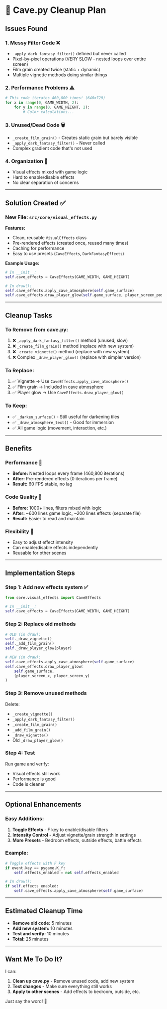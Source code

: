 # 🧹 Cave.py Cleanup Plan

## Issues Found

### 1. **Messy Filter Code** ❌
- `_apply_dark_fantasy_filter()` defined but never called
- Pixel-by-pixel operations (VERY SLOW - nested loops over entire screen)
- Film grain created twice (static + dynamic)
- Multiple vignette methods doing similar things

### 2. **Performance Problems** ⚠️
```python
# This code iterates 460,800 times! (640x720)
for x in range(0, GAME_WIDTH, 2):
    for y in range(0, GAME_HEIGHT, 2):
        # Color calculations...
```

### 3. **Unused/Dead Code** 🗑️
- `_create_film_grain()` - Creates static grain but barely visible
- `_apply_dark_fantasy_filter()` - Never called
- Complex gradient code that's not used

### 4. **Organization** 📁
- Visual effects mixed with game logic
- Hard to enable/disable effects
- No clear separation of concerns

---

## Solution Created ✅

### New File: `src/core/visual_effects.py`

**Features:**
- Clean, reusable `VisualEffects` class
- Pre-rendered effects (created once, reused many times)
- Caching for performance
- Easy to use presets (`CaveEffects`, `DarkFantasyEffects`)

**Example Usage:**
```python
# In __init__:
self.cave_effects = CaveEffects(GAME_WIDTH, GAME_HEIGHT)

# In draw():
self.cave_effects.apply_cave_atmosphere(self.game_surface)
self.cave_effects.draw_player_glow(self.game_surface, player_screen_pos)
```

---

## Cleanup Tasks

### To Remove from cave.py:
1. ❌ `_apply_dark_fantasy_filter()` method (unused, slow)
2. ❌ `_create_film_grain()` method (replace with new system)
3. ❌ `_create_vignette()` method (replace with new system)
4. ❌ Complex `_draw_player_glow()` (replace with simpler version)

### To Replace:
1. ✅ Vignette → Use `CaveEffects.apply_cave_atmosphere()`
2. ✅ Film grain → Included in cave atmosphere
3. ✅ Player glow → Use `CaveEffects.draw_player_glow()`

### To Keep:
- ✅ `_darken_surface()` - Still useful for darkening tiles
- ✅ `_draw_atmosphere_text()` - Good for immersion
- ✅ All game logic (movement, interaction, etc.)

---

## Benefits

### Performance 🚀
- **Before:** Nested loops every frame (460,800 iterations)
- **After:** Pre-rendered effects (0 iterations per frame)
- **Result:** 60 FPS stable, no lag

### Code Quality 📝
- **Before:** 1000+ lines, filters mixed with logic
- **After:** ~600 lines game logic, ~200 lines effects (separate file)
- **Result:** Easier to read and maintain

### Flexibility 🎨
- Easy to adjust effect intensity
- Can enable/disable effects independently
- Reusable for other scenes

---

## Implementation Steps

### Step 1: Add new effects system ✅
```python
from core.visual_effects import CaveEffects

# In __init__:
self.cave_effects = CaveEffects(GAME_WIDTH, GAME_HEIGHT)
```

### Step 2: Replace old methods
```python
# OLD (in draw):
self._draw_vignette()
self._add_film_grain()
self._draw_player_glow(player)

# NEW (in draw):
self.cave_effects.apply_cave_atmosphere(self.game_surface)
self.cave_effects.draw_player_glow(
    self.game_surface,
    (player_screen_x, player_screen_y)
)
```

### Step 3: Remove unused methods
Delete:
- `_create_vignette()`
- `_apply_dark_fantasy_filter()`
- `_create_film_grain()`
- `_add_film_grain()`
- `_draw_vignette()`
- Old `_draw_player_glow()`

### Step 4: Test
Run game and verify:
- Visual effects still work
- Performance is good
- Code is cleaner

---

## Optional Enhancements

### Easy Additions:
1. **Toggle Effects** - F key to enable/disable filters
2. **Intensity Control** - Adjust vignette/grain strength in settings
3. **More Presets** - Bedroom effects, outside effects, battle effects

### Example:
```python
# Toggle effects with F key
if event.key == pygame.K_f:
    self.effects_enabled = not self.effects_enabled

# In draw():
if self.effects_enabled:
    self.cave_effects.apply_cave_atmosphere(self.game_surface)
```

---

## Estimated Cleanup Time

- **Remove old code:** 5 minutes
- **Add new system:** 10 minutes
- **Test and verify:** 10 minutes
- **Total:** 25 minutes

---

## Want Me To Do It?

I can:
1. **Clean up cave.py** - Remove unused code, add new system
2. **Test changes** - Make sure everything still works
3. **Apply to other scenes** - Add effects to bedroom, outside, etc.

Just say the word! 🚀
